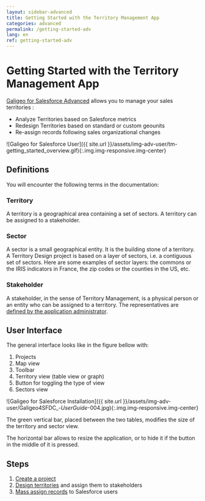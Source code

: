 ```yaml
---
layout: sidebar-advanced
title: Getting Started with the Territory Management App
categories: advanced
permalink: /getting-started-adv
lang: en
ref: getting-started-adv
---
```


# Getting Started with the Territory Management App

[Galigeo for Salesforce Advanced](https://appexchange.salesforce.com/appxListingDetail?listingId=a0N3000000B4tg3EAB) allows you to manage your sales territories :

- Analyze Territories based on Salesforce metrics
- Redesign Territories based on standard or custom geounits
- Re-assign records following sales organizational changes

![Galigeo for Salesforce User]({{ site.url }}/assets/img-adv-user/tm-getting_started_overview.gif){:.img.img-responsive.img-center}

## Definitions

You will encounter the following terms in the documentation:

### Territory

A territory is a geographical area containing a set of sectors. A territory can be assigned to a stakeholder.

### Sector

A sector is a small geographical entity. It is the building stone of a territory. A Territory Design project is based on a layer of sectors, i.e. a contiguous set of sectors. Here are some examples of sector layers: the commons or the IRIS indicators in France, the zip codes or the counties in the US, etc.

### Stakeholder

A stakeholder, in the sense of Territory Management, is a physical person or an entity who can be assigned to a territory. The representatives are [defined by the application administrator](/users-en).

## User Interface

The general interface looks like in the figure bellow with:

1. Projects
1. Map view
2. Toolbar
3. Territory view (table view or graph)
4. Button for toggling the type of view
5. Sectors view

![Galigeo for Salesforce Installation]({{ site.url }}/assets/img-adv-user/Galigeo4SFDC_-_UserGuide_-004.jpg){:.img.img-responsive.img-center}

The green vertical bar, placed between the two tables, modifies the size of the territory and sector view.

The horizontal bar allows to resize the application, or to hide it if the button in the middle of it is pressed.

## Steps

1. [Create a project](/project-adv-en)
2. [Design territories](/territoires-adv-en) and assign them to stakeholders
3. [Mass assign records](/assignment-adv-en) to Salesforce users